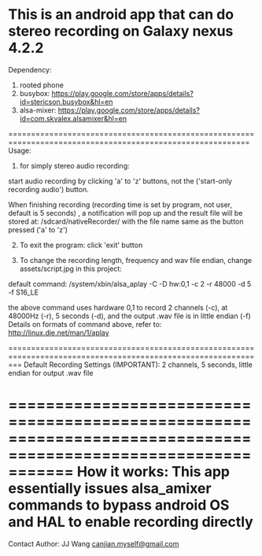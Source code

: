 This is an android app that can do stereo recording on Galaxy nexus 4.2.2
===========================================================================================================

Dependency:
1. rooted phone
2. busybox: https://play.google.com/store/apps/details?id=stericson.busybox&hl=en
3. alsa-mixer: https://play.google.com/store/apps/details?id=com.skvalex.alsamixer&hl=en

===========================================================================================================
Usage:

1. for simply stereo audio recording:

start audio recording by clicking 'a' to 'z' buttons, not the ('start-only recording audio') button. 

When finishing recording (recording time is set by program, not user, default is 5 seconds) , a notification will pop up and the result file will be stored at: /sdcard/nativeRecorder/
with the file name same as the button pressed ('a' to 'z')

2. To exit the program:
   click 'exit' button

3. To change the recording length, frequency and wav file endian, change assets/script.jpg in this project:

default command:
/system/xbin/alsa_aplay -C -D hw:0,1 -c 2 -r 48000 -d 5 -f S16_LE

the above command uses hardware 0,1 to record 2 channels (-c), at 48000Hz (-r), 5 seconds (-d), and the output .wav file is in little endian (-f)
Details on formats of command above, refer to:
http://linux.die.net/man/1/aplay

===============================================================================================================
Default Recording Settings (IMPORTANT):
2 channels, 5 seconds, little endian for output .wav file

===============================================================================================================
How it works:
This app essentially issues alsa_amixer commands to bypass android OS and HAL to enable recording directly
================================================================================================================

Contact Author:
JJ Wang
canjian.myself@gmail.com

